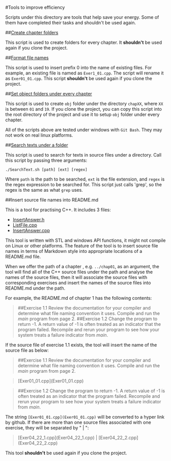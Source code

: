 #Tools to improve efficiency

Scripts under this directory are tools that help save your energy. Some of them have completed
their tasks and shouldn't be used again.

##[Create chapter folders](CreateAllChapters.sh)

This script is used to create folders for every chapter. It __shouldn't__ be used 
again if you clone the project.

##[Format file names](FormatFileName.sh)

This script is used to insert prefix 0 into the name of existing files. For example,
an existing file is named as `Exer1_01.cpp`. The script will rename it as `Exer01_01.cpp`.
This script __shouldn't__ be used again if you clone the project.

##[Set object folders under every chapter](SetUpObjectionFolder.sh)

This script is used to create `obj` folder under the directory `chapXX`, where `XX` is between
`01` and `19`. If you clone the project, you can copy this script into the root directory of the project
and use it to setup `obj` folder under every chapter.

All of the scripts above are tested under windows with `Git Bash`. They may not work on real linux
platforms.

##[Search texts under a folder](SearchText.sh)

This script is used to search for texts in source files under a directory. Call this script by passing three arguments:
```
./SearchText.sh [path] [ext] [regex]
```

Where `path` is the path to be searched, `ext` is the file extension, and `regex` 
is the regex expression to be searched for. This script just calls 'grep', so the regex is the same
as what `grep` uses.

##Insert source file names into README.md

This is a tool for practising C++. It includes 3 files:

- [InsertAnswer.h](InsertAnswer.h) 
- [ListFile.cpp](ListFile.cpp) 
- [InsertAnswer.cpp](InsertAnswer.cpp)

This tool is written with STL and windows API functions, it might not compile on Linux or other
platforms. The feature of the tool is to insert source file names in terms of Markdown style into
appropriate locations of a README.md file.

When we offer the path of a chapter , e.g. `../chap01`, as an argument, the tool will find all
of the C++ source files under the path and analyse the names of the source files, 
then it will associate the source files with corresponding exercises and insert 
the names of the source files into README.md under the path.

For example, the README.md of chapter 1 has the following contents:

>##Exercise 1.1
> Review the documentation for your compiler and determine what file naming convention it uses. Compile and run the _main_ program from page 2.
>##Exercise 1.2
> Change the program to return -1. A return value of -1 is often treated as an indicator that the program failed. Recompile and rerun your program to see how your system treats a failure indicator from _main_.

If the source file of exercise 1.1 exists, the tool will insert the name of the source file as below:

>##Exercise 1.1
> Review the documentation for your compiler and determine what file naming convention it uses. Compile and run the _main_ program from page 2.

>\[Exer01_01.cpp\]\(Exer01_01.cpp\)

>##Exercise 1.2
> Change the program to return -1. A return value of -1 is often treated as an indicator that the program failed. Recompile and rerun your program to see how your system treats a failure indicator from _main_.

The string `[Exer01_01.cpp](Exer01_01.cpp)` will be converted to a hyper link by github.
If there are more than one source files associated with one exercise, they will be separated by " | ":

>\[Exer04_22_1.cpp\]\(Exer04_22_1.cpp\) | \[Exer04_22_2.cpp\]\(Exer04_22_2.cpp\)

This tool __shouldn't__ be used again if you clone the project.